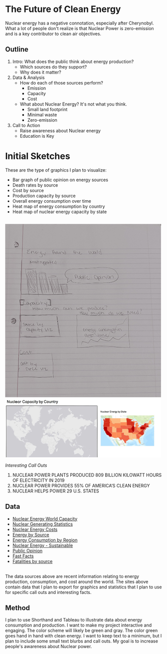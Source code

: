 # The Future of Clean Energy
Nuclear energy has a negative connotation, especially after Cherynobyl. What a lot of people don't realize is that Nuclear Power is zero-emission and is a key contributor to clean air objectives.

## Outline
 1. Intro:  What does the public think about energy production?
    * Which sources do they support? 
    * Why does it matter?
 1. Data & Analysis
    * How do each of those sources perform?
      * Emission
      * Capacity
      * Cost
    * What about Nuclear Energy? It's not what you think.
      * Small land footprint
      * Minimal waste
      * Zero-emission
  1. Call to Action
      * Raise awareness about Nuclear energy
      * Education is Key

# Initial Sketches
These are the type of graphics I plan to visualize:
* Bar graph of public opinion on energy sources
* Death rates by source
* Cost by source
* Production capacity by source
* Overall energy consumption over time
* Heat map of energy consumption by country
* Heat map of nuclear energy capacity by state

<br>
<img src="https://github.com/stburke-cmu/burke-samantha-portfolio/blob/main/images/3.jpg?raw=true" width="500"><br>
<img src="https://github.com/stburke-cmu/burke-samantha-portfolio/blob/main/images/2.JPG?raw=true" width="500"><br>

<i>Interesting Call Outs</i>
1. NUCLEAR POWER PLANTS PRODUCED 809 BILLION KILOWATT HOURS OF ELECTRICITY IN 2019
2. NUCLEAR POWER PROVIDES 55% OF AMERICA’S CLEAN ENERGY
4. NUCLEAR HELPS POWER 29 U.S. STATES


## Data
* [Nuclear Energy World Capacity](https://www.nei.org/resources/statistics/world-nuclear-generation-and-capacity)
* [Nuclear Generating Statistics](https://www.nei.org/resources/statistics/us-nuclear-generating-statistics)
* [Nuclear Energy Costs](https://www.nei.org/resources/reports-briefs/nuclear-costs-in-contexthttps://data.mendeley.com/datasets/8mc7h6pfyb/1#__sid=js0)
* [Energy by Source](https://www.eia.gov/energyexplained/us-energy-facts/)
* [Energy Consumption by Region](https://ourworldindata.org/energy)
* [Nuclear Energy - Sustainable](https://www.energy.gov/ne/articles/3-reasons-why-nuclear-clean-and-sustainable)
* [Public Opinion](https://en.wikipedia.org/wiki/Public_opinion_on_nuclear_issues)
* [Fast Facts](https://www.energy.gov/ne/articles/5-fast-facts-about-nuclear-energy)
* [Fatalities by source](https://www.visualcapitalist.com/worlds-safest-source-energy/)
<br>
The data sources above are recent information relating to energy production, consumption, and cost around the world. The sites above contain data that I plan to export for graphics and statistics that I plan to use for specific call outs and interesting facts.

## Method
I plan to use Shorthand and Tableau to illustrate data about energy consumption and production.
I want to make my project interactive and engaging. The color scheme will likely be green and gray. The color green goes hand in hand with clean energy. I want to keep text to a minimum, but I plan to include some small text blurbs and call outs. My goal is to increase people's awareness about Nuclear power.  
